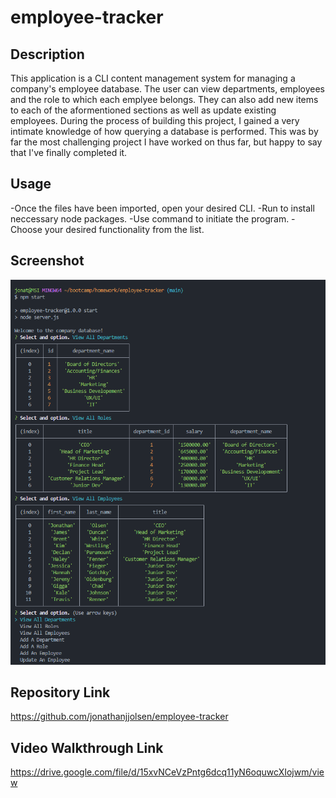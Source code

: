 # employee-tracker

## Description
This application is a CLI content management system for managing a company's employee database. The user can view departments, employees and the role to which each emplyee belongs. They can also add new items to each of the aformentioned sections as well as update existing employees. During the process of building this project, I gained a very intimate knowledge of how querying a database is performed. This was by far the most challenging project I have worked on thus far, but happy to say that I've finally completed it.

## Usage
-Once the files have been imported, open your desired CLI.
-Run <npm i> to install neccessary node packages.
-Use command <npm start> to initiate the program.
-Choose your desired functionality from the list.

## Screenshot
![](./assets/image.png)

## Repository Link
https://github.com/jonathanjjolsen/employee-tracker

## Video Walkthrough Link
https://drive.google.com/file/d/15xvNCeVzPntg6dcq11yN6oquwcXIojwm/view